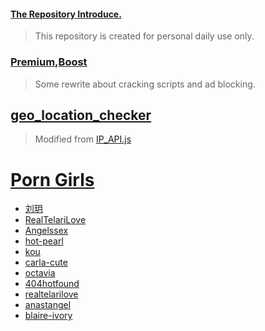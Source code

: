 #### [The Repository Introduce.](https://github.com/510004015/Quantumult_X)
> This repository is created for personal daily use only.
### [Premium](https://github.com/510004015/Quantumult_X/tree/Remote/Premium),[Boost](https://github.com/510004015/Quantumult_X/raw/Remote/Boost.conf)
> Some rewrite about cracking scripts and ad blocking.
## [geo_location_checker](https://github.com/510004015/Quantumult_X/raw/Remote/IP_API.js)
> Modified from [IP_API.js](https://raw.githubusercontent.com/KOP-XIAO/QuantumultX/master/Scripts/IP_API.js)
# [Porn Girls](https://cn.pornhub.com)
* [刘玥](https://cn.pornhub.com/pornstar/june-liu)
* [RealTelariLove](https://cn.pornhub.com/model/realtelarilove)
* [Angelssex](https://cn.pornhub.com/model/angelssex)
* [hot-pearl](https://cn.pornhub.com/pornstar/hot-pearl/videos/upload)
* [kou](https://cn.pornhub.com/view_video.php?viewkey=668d96670d4ed)
* [carla-cute](https://cn.pornhub.com/model/carla-cute/videos)
* [octavia](https://cn.pornhub.com/pornstar/octavia/videos)
* [404hotfound](https://cn.pornhub.com/model/404hotfound/videos)
* [realtelarilove](https://cn.pornhub.com/model/realtelarilove/videos)
* [anastangel](https://cn.pornhub.com/model/anastangel)
* [blaire-ivory](https://cn.pornhub.com/pornstar/blaire-ivory/videos)
